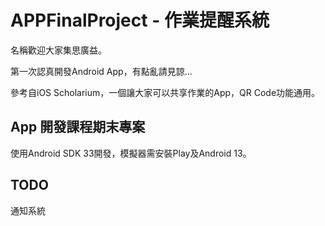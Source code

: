 # APPFinalProject - 作業提醒系統
名稱歡迎大家集思廣益。

第一次認真開發Android App，有點亂請見諒...

參考自iOS Scholarium，一個讓大家可以共享作業的App，QR Code功能通用。
## App 開發課程期末專案
使用Android SDK 33開發，模擬器需安裝Play及Android 13。

## TODO
通知系統
